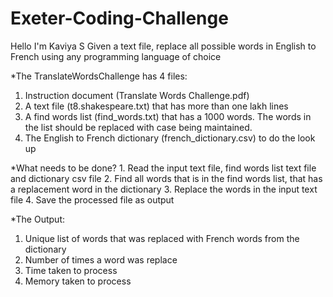 # Exeter-Coding-Challenge
Hello I'm Kaviya S Given a text file, replace all possible words in English to French using any 
programming language of choice

*The TranslateWordsChallenge has 4 files:
 1. Instruction document (Translate Words Challenge.pdf)
 2. A text file (t8.shakespeare.txt) that has more than one lakh lines
 3. A find words list (find_words.txt) that has a 1000 words. The words in the list
should be replaced with case being maintained.
 4. The English to French dictionary (french_dictionary.csv) to do the look up
    
*What needs to be done?
    1. Read the input text file, find words list text file and dictionary csv file
    2. Find all words that is in the find words list, that has a replacement word in the 
dictionary
    3. Replace the words in the input text file
    4. Save the processed file as output
    
*The Output:
   1. Unique list of words that was replaced with French words from the dictionary
   2. Number of times a word was replace
   3. Time taken to process
   4. Memory taken to process
